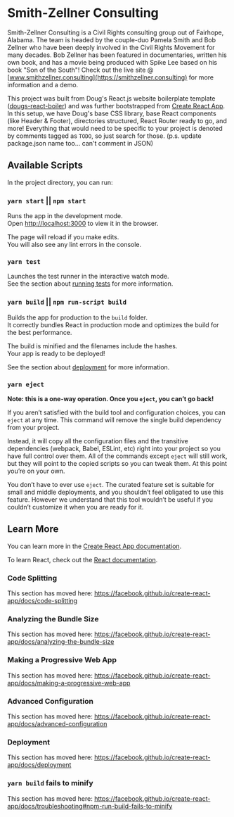 # Smith-Zellner Consulting

Smith-Zellner Consulting is a Civil Rights consulting group out of Fairhope, Alabama. The team is headed by the couple-duo Pamela Smith and Bob Zellner who have been deeply involved in the Civil Rights Movement for many decades. Bob Zellner has been featured in documentaries, written his own book, and has a movie being produced with Spike Lee based on his book "Son of the South"! Check out the live site @ [www.smithzellner.consulting](https://smithzellner.consulting) for more information and a demo. 

This project was built from Doug's React.js website boilerplate template ([dougs-react-boiler](https://github.com/douglasrcjames/dougs-react-boiler)) and was further bootstrapped from [Create React App](https://github.com/facebook/create-react-app). In this setup, we have Doug's 
base CSS library, base React components (like Header & Footer), directories structured, React Router ready to go, and more! 
Everything that would need to be specific to your project is denoted by comments tagged as `TODO`, so just search for those. (p.s. update package.json name too... can't comment in JSON)

## Available Scripts

In the project directory, you can run:

### `yarn start` || `npm start`

Runs the app in the development mode.<br />
Open [http://localhost:3000](http://localhost:3000) to view it in the browser.

The page will reload if you make edits.<br />
You will also see any lint errors in the console.

### `yarn test`

Launches the test runner in the interactive watch mode.<br />
See the section about [running tests](https://facebook.github.io/create-react-app/docs/running-tests) for more information.

### `yarn build` || `npm run-script build`

Builds the app for production to the `build` folder.<br />
It correctly bundles React in production mode and optimizes the build for the best performance.

The build is minified and the filenames include the hashes.<br />
Your app is ready to be deployed!

See the section about [deployment](https://facebook.github.io/create-react-app/docs/deployment) for more information.

### `yarn eject`

**Note: this is a one-way operation. Once you `eject`, you can’t go back!**

If you aren’t satisfied with the build tool and configuration choices, you can `eject` at any time. This command will remove the single build dependency from your project.

Instead, it will copy all the configuration files and the transitive dependencies (webpack, Babel, ESLint, etc) right into your project so you have full control over them. All of the commands except `eject` will still work, but they will point to the copied scripts so you can tweak them. At this point you’re on your own.

You don’t have to ever use `eject`. The curated feature set is suitable for small and middle deployments, and you shouldn’t feel obligated to use this feature. However we understand that this tool wouldn’t be useful if you couldn’t customize it when you are ready for it.

## Learn More

You can learn more in the [Create React App documentation](https://facebook.github.io/create-react-app/docs/getting-started).

To learn React, check out the [React documentation](https://reactjs.org/).

### Code Splitting

This section has moved here: https://facebook.github.io/create-react-app/docs/code-splitting

### Analyzing the Bundle Size

This section has moved here: https://facebook.github.io/create-react-app/docs/analyzing-the-bundle-size

### Making a Progressive Web App

This section has moved here: https://facebook.github.io/create-react-app/docs/making-a-progressive-web-app

### Advanced Configuration

This section has moved here: https://facebook.github.io/create-react-app/docs/advanced-configuration

### Deployment

This section has moved here: https://facebook.github.io/create-react-app/docs/deployment

### `yarn build` fails to minify

This section has moved here: https://facebook.github.io/create-react-app/docs/troubleshooting#npm-run-build-fails-to-minify
